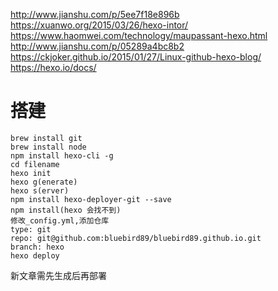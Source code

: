 <http://www.jianshu.com/p/5ee7f18e896b> <https://xuanwo.org/2015/03/26/hexo-intor/> <https://www.haomwei.com/technology/maupassant-hexo.html> <http://www.jianshu.com/p/05289a4bc8b2> <https://ckjoker.github.io/2015/01/27/Linux-github-hexo-blog/> <https://hexo.io/docs/>

# 搭建

```
brew install git
brew install node
npm install hexo-cli -g
cd filename
hexo init
hexo g(enerate)
hexo s(erver)
npm install hexo-deployer-git --save
npm install(hexo 会找不到)
修改_config.yml,添加仓库
type: git
repo: git@github.com:bluebird89/bluebird89.github.io.git
branch: hexo
hexo deploy
```

新文章需先生成后再部署
